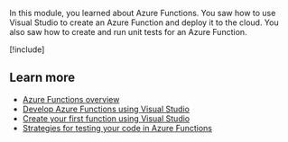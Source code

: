In this module, you learned about Azure Functions. You saw how to use Visual Studio to create an Azure Function and deploy it to the cloud. You also saw how to create and run unit tests for an Azure Function.

[!include[](../../../includes/azure-sandbox-cleanup.md)]

## Learn more

- [Azure Functions overview](/azure/azure-functions/functions-overview)
- [Develop Azure Functions using Visual Studio](/azure/azure-functions/functions-develop-vs)
- [Create your first function using Visual Studio](/azure/azure-functions/functions-create-your-first-function-visual-studio)
- [Strategies for testing your code in Azure Functions](/azure/azure-functions/functions-test-a-function)